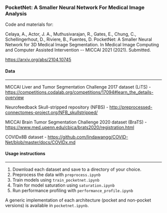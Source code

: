 ### PocketNet: A Smaller Neural Network For Medical Image Analysis

Code and materials for:

Celaya, A., Actor, J. A., Muthusivarajan, R., Gates, E., Chung, C., Schellingerhout, D., Riviere, B., Fuentes, D. PocketNet: A Smaller Neural Network for 3D Medical Image Segmentation. In Medical Image Computing and Computer Assisted Intervention -- MICCAI 2021 (2021). Submitted.

<https://arxiv.org/abs/2104.10745>

#### Data
---
MICCAI Liver and Tumor Segmentation Challenge 2017 dataset (LiTS) - <https://competitions.codalab.org/competitions/17094#learn_the_details-overview>

Neurofeedback Skull-stripped repository (NFBS) - <http://preprocessed-connectomes-project.org/NFB_skullstripped/>

MICCAI Brain Tumor Segmentation Challenge 2020 dataset (BraTS) - <https://www.med.upenn.edu/cbica/brats2020/registration.html>

COVIDx8B dataset - <https://github.com/lindawangg/COVID-Net/blob/master/docs/COVIDx.md>

#### Usage instructions
---
1) Download each dataset and save to a directory of your choice.
2) Preprocess the data with ```preprocess.ipynb```
3) Train models using ```train_pocketnet.ipynb```
4) Train for model saturation using ```saturation.ipynb```
4) Run performance profiling with ```performance_profile.ipynb```

A generic implementation of each architecture (pocket and non-pocket versions) is available in ```pocketnet.ipynb```. 